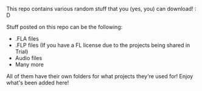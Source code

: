 This repo contains various random stuff that you (yes, you) can download!
: D

Stuff posted on this repo can be the following:
- .FLA files
- .FLP files (If you have a FL license due to the projects being shared in Trial)
- Audio files
- Many more

All of them have their own folders for what projects they're used for!
Enjoy what's been added here!

